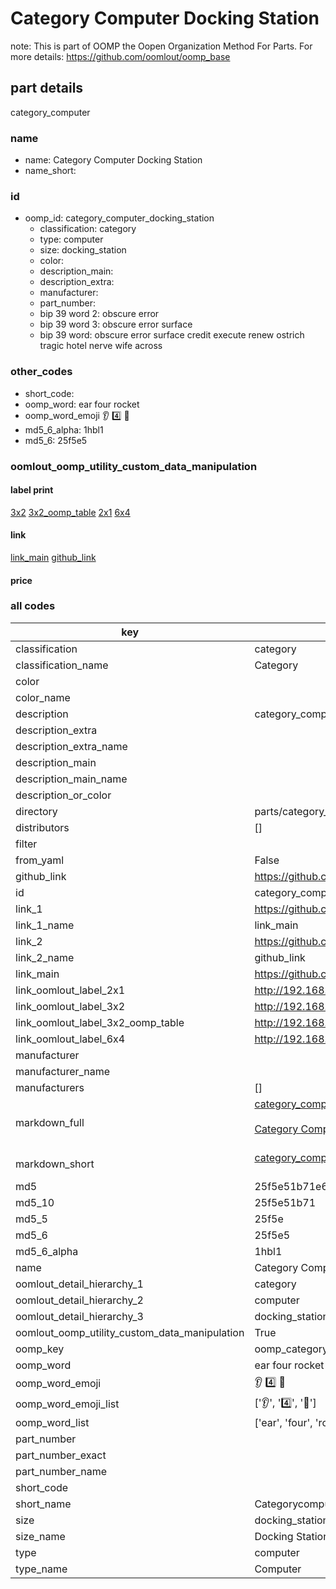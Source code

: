 # Category Computer Docking Station  

note: This is part of OOMP the Oopen Organization Method For Parts. For more details: https://github.com/oomlout/oomp_base

##  part details



category_computer

### name
* name: Category Computer Docking Station
* name_short: 
### id
* oomp_id: category_computer_docking_station
  * classification: category
  * type: computer
  * size: docking_station
  * color: 
  * description_main: 
  * description_extra: 
  * manufacturer: 
  * part_number: 
  * bip 39 word 2: obscure error
  * bip 39 word 3: obscure error surface
  * bip 39 word: obscure error surface credit execute renew ostrich tragic hotel nerve wife across

### other_codes
* short_code: 
* oomp_word: ear four rocket
* oomp_word_emoji :ear: :four: :rocket:
* md5_6_alpha: 1hbl1
* md5_6: 25f5e5






### oomlout_oomp_utility_custom_data_manipulation
#### label print
[3x2](http://192.168.1.245:1112/?label=oomp%201hbl1)
[3x2_oomp_table](http://192.168.1.107:1112/?label=oomp%201hbl1)
[2x1](http://192.168.1.242:1112/?label=oomp%201hbl1)
[6x4](http://192.168.1.55:1112/?label=oomp%201hbl1)    

#### link

[link_main](https://github.com/oomlout/oomlout_oomp_current_version_messy/tree/main/parts/category_computer_docking_station) [github_link](https://github.com/oomlout/oomlout_oomp_part_src/tree/main/parts/category_computer_docking_station)                             

#### price







### all codes 
| key | value |  
| --- | --- |  
| classification | category |  
| classification_name | Category |  
| color |  |  
| color_name |  |  
| description | category_computer |  
| description_extra |  |  
| description_extra_name |  |  
| description_main |  |  
| description_main_name |  |  
| description_or_color |   |  
| directory | parts/category_computer_docking_station |  
| distributors | [] |  
| filter |  |  
| from_yaml | False |  
| github_link | https://github.com/oomlout/oomlout_oomp_part_src/tree/main/parts/category_computer_docking_station |  
| id | category_computer_docking_station |  
| link_1 | https://github.com/oomlout/oomlout_oomp_current_version_messy/tree/main/parts/category_computer_docking_station |  
| link_1_name | link_main |  
| link_2 | https://github.com/oomlout/oomlout_oomp_part_src/tree/main/parts/category_computer_docking_station |  
| link_2_name | github_link |  
| link_main | https://github.com/oomlout/oomlout_oomp_current_version_messy/tree/main/parts/category_computer_docking_station |  
| link_oomlout_label_2x1 | http://192.168.1.242:1112/?label=oomp%201hbl1 |  
| link_oomlout_label_3x2 | http://192.168.1.245:1112/?label=oomp%201hbl1 |  
| link_oomlout_label_3x2_oomp_table | http://192.168.1.107:1112/?label=oomp%201hbl1 |  
| link_oomlout_label_6x4 | http://192.168.1.55:1112/?label=oomp%201hbl1 |  
| manufacturer |  |  
| manufacturer_name |  |  
| manufacturers | [] |  
| markdown_full | [category_computer_docking_station](https://github.com/oomlout/oomlout_oomp_current_version_messy/tree/main/parts/category_computer_docking_station)<br>[](https://github.com/oomlout/oomlout_oomp_current_version_messy/tree/main/parts/category_computer_docking_station)<br>[Category Computer Docking Station](https://github.com/oomlout/oomlout_oomp_current_version_messy/tree/main/parts/category_computer_docking_station)<br><br> |  
| markdown_short | [category_computer_docking_station](https://github.com/oomlout/oomlout_oomp_current_version_messy/tree/main/parts/category_computer_docking_station)<br><br> |  
| md5 | 25f5e51b71e6f39ed8a79331b45334c2 |  
| md5_10 | 25f5e51b71 |  
| md5_5 | 25f5e |  
| md5_6 | 25f5e5 |  
| md5_6_alpha | 1hbl1 |  
| name | Category Computer Docking Station |  
| oomlout_detail_hierarchy_1 | category |  
| oomlout_detail_hierarchy_2 | computer |  
| oomlout_detail_hierarchy_3 | docking_station |  
| oomlout_oomp_utility_custom_data_manipulation | True |  
| oomp_key | oomp_category_computer_docking_station |  
| oomp_word | ear four rocket |  
| oomp_word_emoji | :ear: :four: :rocket: |  
| oomp_word_emoji_list | [':ear:', ':four:', ':rocket:'] |  
| oomp_word_list | ['ear', 'four', 'rocket'] |  
| part_number |  |  
| part_number_exact |  |  
| part_number_name |  |  
| short_code |  |  
| short_name | Categorycomputer |  
| size | docking_station |  
| size_name | Docking Station |  
| type | computer |  
| type_name | Computer |  
